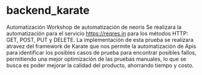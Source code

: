 # backend_karate
Automatización Workshop de automatización de neoris
Se realizara la automatización para el servicio https://reqres.in para los métodos HTTP: GET, POST, PUT y DELETE. La implementación de esta prueba se realizara atravez del framework de Karate que nos permite la automatización de Apis para identificar los posibles casos de prueba para encontrar posibles fallos, permitiendo una mejor optimización de las pruebas manuales, lo que se busca es poder mejorar la calidad del producto, ahorrando tiempo y costo.
